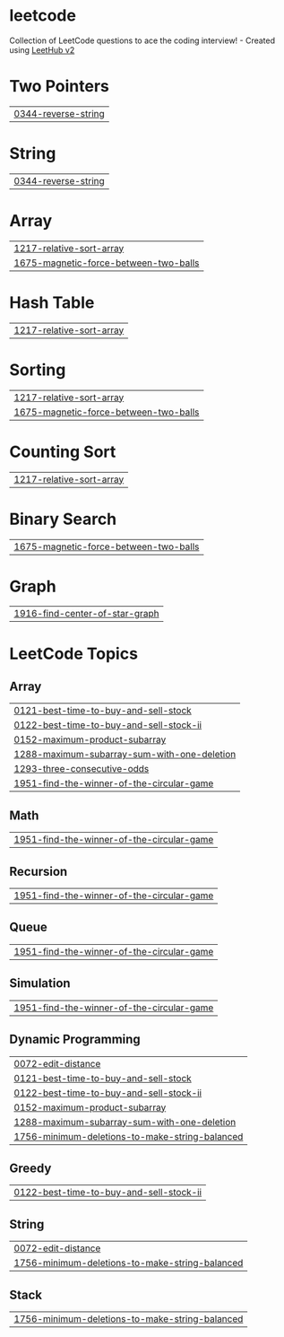 # leetcode
Collection of LeetCode questions to ace the coding interview! - Created using [LeetHub v2](https://github.com/arunbhardwaj/LeetHub-2.0)


# Two Pointers
|  |
| ------- |
| [0344-reverse-string](https://github.com/KomalSing18h/leetcode/tree/master/0344-reverse-string) |
# String
|  |
| ------- |
| [0344-reverse-string](https://github.com/KomalSing18h/leetcode/tree/master/0344-reverse-string) |
# Array
|  |
| ------- |
| [1217-relative-sort-array](https://github.com/KomalSing18h/leetcode/tree/master/1217-relative-sort-array) |
| [1675-magnetic-force-between-two-balls](https://github.com/KomalSing18h/leetcode/tree/master/1675-magnetic-force-between-two-balls) |
# Hash Table
|  |
| ------- |
| [1217-relative-sort-array](https://github.com/KomalSing18h/leetcode/tree/master/1217-relative-sort-array) |
# Sorting
|  |
| ------- |
| [1217-relative-sort-array](https://github.com/KomalSing18h/leetcode/tree/master/1217-relative-sort-array) |
| [1675-magnetic-force-between-two-balls](https://github.com/KomalSing18h/leetcode/tree/master/1675-magnetic-force-between-two-balls) |
# Counting Sort
|  |
| ------- |
| [1217-relative-sort-array](https://github.com/KomalSing18h/leetcode/tree/master/1217-relative-sort-array) |
# Binary Search
|  |
| ------- |
| [1675-magnetic-force-between-two-balls](https://github.com/KomalSing18h/leetcode/tree/master/1675-magnetic-force-between-two-balls) |
# Graph
|  |
| ------- |
| [1916-find-center-of-star-graph](https://github.com/KomalSing18h/leetcode/tree/master/1916-find-center-of-star-graph) |
<!---LeetCode Topics Start-->
# LeetCode Topics
## Array
|  |
| ------- |
| [0121-best-time-to-buy-and-sell-stock](https://github.com/KomalSing18h/leetcode/tree/master/0121-best-time-to-buy-and-sell-stock) |
| [0122-best-time-to-buy-and-sell-stock-ii](https://github.com/KomalSing18h/leetcode/tree/master/0122-best-time-to-buy-and-sell-stock-ii) |
| [0152-maximum-product-subarray](https://github.com/KomalSing18h/leetcode/tree/master/0152-maximum-product-subarray) |
| [1288-maximum-subarray-sum-with-one-deletion](https://github.com/KomalSing18h/leetcode/tree/master/1288-maximum-subarray-sum-with-one-deletion) |
| [1293-three-consecutive-odds](https://github.com/KomalSing18h/leetcode/tree/master/1293-three-consecutive-odds) |
| [1951-find-the-winner-of-the-circular-game](https://github.com/KomalSing18h/leetcode/tree/master/1951-find-the-winner-of-the-circular-game) |
## Math
|  |
| ------- |
| [1951-find-the-winner-of-the-circular-game](https://github.com/KomalSing18h/leetcode/tree/master/1951-find-the-winner-of-the-circular-game) |
## Recursion
|  |
| ------- |
| [1951-find-the-winner-of-the-circular-game](https://github.com/KomalSing18h/leetcode/tree/master/1951-find-the-winner-of-the-circular-game) |
## Queue
|  |
| ------- |
| [1951-find-the-winner-of-the-circular-game](https://github.com/KomalSing18h/leetcode/tree/master/1951-find-the-winner-of-the-circular-game) |
## Simulation
|  |
| ------- |
| [1951-find-the-winner-of-the-circular-game](https://github.com/KomalSing18h/leetcode/tree/master/1951-find-the-winner-of-the-circular-game) |
## Dynamic Programming
|  |
| ------- |
| [0072-edit-distance](https://github.com/KomalSing18h/leetcode/tree/master/0072-edit-distance) |
| [0121-best-time-to-buy-and-sell-stock](https://github.com/KomalSing18h/leetcode/tree/master/0121-best-time-to-buy-and-sell-stock) |
| [0122-best-time-to-buy-and-sell-stock-ii](https://github.com/KomalSing18h/leetcode/tree/master/0122-best-time-to-buy-and-sell-stock-ii) |
| [0152-maximum-product-subarray](https://github.com/KomalSing18h/leetcode/tree/master/0152-maximum-product-subarray) |
| [1288-maximum-subarray-sum-with-one-deletion](https://github.com/KomalSing18h/leetcode/tree/master/1288-maximum-subarray-sum-with-one-deletion) |
| [1756-minimum-deletions-to-make-string-balanced](https://github.com/KomalSing18h/leetcode/tree/master/1756-minimum-deletions-to-make-string-balanced) |
## Greedy
|  |
| ------- |
| [0122-best-time-to-buy-and-sell-stock-ii](https://github.com/KomalSing18h/leetcode/tree/master/0122-best-time-to-buy-and-sell-stock-ii) |
## String
|  |
| ------- |
| [0072-edit-distance](https://github.com/KomalSing18h/leetcode/tree/master/0072-edit-distance) |
| [1756-minimum-deletions-to-make-string-balanced](https://github.com/KomalSing18h/leetcode/tree/master/1756-minimum-deletions-to-make-string-balanced) |
## Stack
|  |
| ------- |
| [1756-minimum-deletions-to-make-string-balanced](https://github.com/KomalSing18h/leetcode/tree/master/1756-minimum-deletions-to-make-string-balanced) |
<!---LeetCode Topics End-->